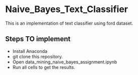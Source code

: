 # Naive_Bayes_Text_Classifier
This is an implementation of text classifier using ford dataset.

## Steps TO implement
- Install Anaconda
- git clone this repository.
- Open data_mining_naive_bayes_assignment.ipynb
- Run all cells to get the results.